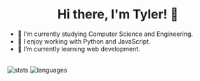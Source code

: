 <h1 align="center">Hi there, I'm Tyler! 👋 </h1>

- 🏫 I'm currently studying Computer Science and Engineering.
- 🔭 I enjoy working with Python and JavaScript.
- 🌱 I’m currently learning web development.
</br>

<img alt="stats" src="https://github-readme-stats.vercel.app/api?username=tylerBrittain42&show_icons=true&theme=radical" />
<img alt="languages" src="https://github-readme-stats.vercel.app/api/top-langs/?username=tylerBrittain42&layout=compact" />


<!--
**tylerBrittain42/tylerBrittain42** is a ✨ _special_ ✨ repository because its `README.md` (this file) appears on your GitHub profile.

Here are some ideas to get you started:

- 🔭 I’m currently working on ...
- 🌱 I’m currently learning ...
- 👯 I’m looking to collaborate on ...
- 🤔 I’m looking for help with ...
- 💬 Ask me about ...
- 📫 How to reach me: ...
- 😄 Pronouns: ...
- ⚡ Fun fact: ...
-->
